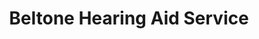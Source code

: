---
title: "Beltone Hearing Aid Service"
url: /racine/beltone-hearing-aid-service/
shop: hearing aids
---